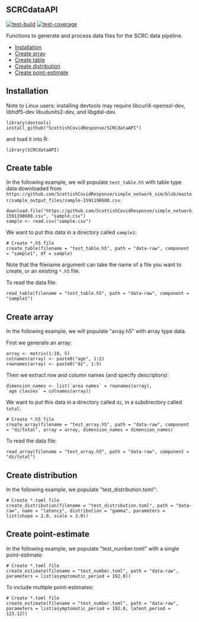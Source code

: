 ## SCRCdataAPI

[![test-build](https://github.com/ScottishCovidResponse/SCRCdataAPI/workflows/test-build/badge.svg)](https://github.com/ScottishCovidResponse/SCRCdataAPI/actions)
[![test-coverage](https://codecov.io/gh/ScottishCovidResponse/SCRCdataAPI/branch/master/graph/badge.svg)](https://codecov.io/gh/ScottishCovidResponse/SCRCdataAPI/tree/4162ac265c9733aed0678897310c858577bc11dc/R)

Functions to generate and process data files for the SCRC data pipeline.

* [Installation](#installation)
* [Create array](#create-array)
* [Create table](#create-table)
* [Create distribution](#create-distribution)
* [Create point-estimate](#create-point-estimate)


## Installation

Note to Linux users: installing devtools may require libcurl4-openssl-dev, libhdf5-dev libudunits2-dev, and libgdal-dev.

```{r}
library(devtools)
install_github("ScottishCovidResponse/SCRCdataAPI")
```

and load it into R:

```{r}
library(SCRCdataAPI)
```


## Create table

In the following example, we will populate `test_table.h5` with table type data downloaded from `https://github.com/ScottishCovidResponse/simple_network_sim/blob/master/sample_output_files/sample-1591198608.csv`.  

```{r}
download.file("https://github.com/ScottishCovidResponse/simple_network_sim/raw/master/sample_output_files/sample-1591198608.csv", "sample.csv")
sample <- read.csv("sample.csv")
```

We want to put this data in a directory called `sample1`:

```{r}
# Create *.h5 file
create_table(filename = "test_table.h5", path = "data-raw", component = "sample1", df = sample)
```

Note that the filename argument can take the name of a file you want to create, 
or an existing `*.h5` file.

To read the data file:

```{r}
read_table(filename = "test_table.h5", path = "data-raw", component = "sample1")
```


## Create array

In the following example, we will populate "array.h5" with array type data.

First we generate an array:

```{r}
array <- matrix(1:10, 5)
colnames(array) <- paste0("age", 1:2)
rownames(array) <- paste0("dz", 1:5)
```

Then we extract row and column names (and specify descriptors):

```{r}
dimension_names <- list(`area names` = rownames(array), 
`age classes` = colnames(array))
```

We want to put this data in a directory called `dz`, in a subdirectory called `total`:

```{r}
# Create *.h5 file
create_array(filename = "test_array.h5", path = "data-raw", component = "dz/total", array = array, dimension_names = dimension_names)
```

To read the data file:

```{r}
read_array(filename = "test_array.h5", path = "data-raw", component = "dz/total")
```

## Create distribution

In the following example, we populate "test_distribution.toml":

```{r}
# Create *.toml file
create_distribution(filename = "test_distribution.toml", path = "data-raw", name = "latency", distribution = "gamma", parameters = list(shape = 2.0, scale = 3.0))
```


## Create point-estimate

In the following example, we populate "test_number.toml" with a single point-estimate:

```{r}
# Create *.toml file
create_estimate(filename = "test_number.toml", path = "data-raw", parameters = list(asymptomatic_period = 192.0))
```

To include multiple point-estimates:

```{r}
# Create *.toml file
create_estimate(filename = "test_number.toml", path = "data-raw", parameters = list(asymptomatic_period = 192.0, latent_period = 123.12))
```
